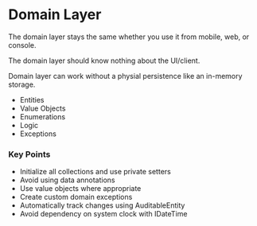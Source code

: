 # Domain Layer

The domain layer stays the same whether you use it from mobile, web, or console.

The domain layer should know nothing about the UI/client.

Domain layer can work without a physial persistence like an in-memory storage.

- Entities
- Value Objects
- Enumerations
- Logic
- Exceptions

### Key Points

- Initialize all collections and use private setters
- Avoid using data annotations
- Use value objects where appropriate
- Create custom domain exceptions
- Automatically track changes using AuditableEntity
- Avoid dependency on system clock with IDateTime


